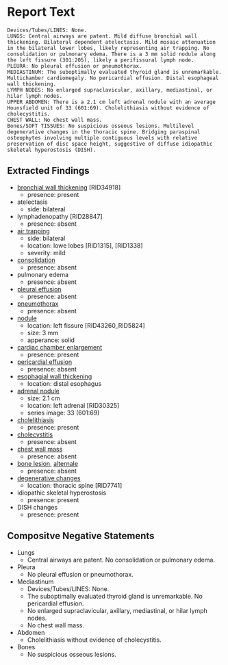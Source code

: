 # Report Text

```text
Devices/Tubes/LINES: None.
LUNGS: Central airways are patent. Mild diffuse bronchial wall thickening. Bilateral dependent atelectasis. Mild mosaic attenuation in the bilateral lower lobes, likely representing air trapping. No consolidation or pulmonary edema. There is a 3 mm solid nodule along the left fissure (301:205), likely a perifissural lymph node. 
PLEURA: No pleural effusion or pneumothorax.
MEDIASTINUM: The suboptimally evaluated thyroid gland is unremarkable. Multichamber cardiomegaly. No pericardial effusion. Distal esophageal wall thickening.
LYMPH NODES: No enlarged supraclavicular, axillary, mediastinal, or hilar lymph nodes.
UPPER ABDOMEN: There is a 2.1 cm left adrenal nodule with an average Hounsfield unit of 33 (601:69). Cholelithiasis without evidence of cholecystitis.
CHEST WALL: No chest wall mass.
Bones/SOFT TISSUES: No suspicious osseous lesions. Multilevel degenerative changes in the thoracic spine. Bridging paraspinal osteophytes involving multiple contiguous levels with relative preservation of disc space height, suggestive of diffuse idiopathic skeletal hyperostosis (DISH).
```

## Extracted Findings

- [bronchial wall thickening](../../definitions/hood/bronchial-wall-thickening.md) \[RID34918\]
  - presence: present
- atelectasis
  - side: bilateral
- lymphadenopathy \[RID28847\]
  - presence: absent
- [air trapping](../../definitions/upmedic/AirTrapping.cde.md)
  - side: bilateral
  - location: lowe lobes \[RID1315\], \[RID1338\]
  - severity: mild
- [consolidation](../../definitions/smartreporting/consolidation.txt)
  - presence: absent
- pulmonary edema
  - presence: absent
- [pleural effusion](../../definitions/hood/pleural-effusion.md)
  - presence: absent
- [pneumothorax](../../definitions/hood/pneumothorax.md)
  - presence: absent
- [nodule](../../definitions/hood/pulmonary-nodule.md)
  - location: left fissure \[RID43260_RID5824\]
  - size: 3 mm
  - apperance: solid
- [cardiac chamber enlargement](../../definitions/upmedic/Cardiomegaly.cde.md)
  - presence: present
- [pericardial effusion](../../definitions/hood/pericardial-effusion.md)
  - presence: absent
- [esophagial wall thickening](../../definitions/hood/esophageal-wall-thickening.md)
  - location: distal esophagus
- [adrenal nodule](../../definitions/hood/adrenal-nodule.md)
  - size: 2.1 cm
  - location: left adrenal \[RID30325\]
  - series image: 33 (601:69)
- [cholelithiasis](../../definitions/hood/cholelithiasis.md)
  - presence: present
- [cholecystitis](../../definitions/hood/cholelithiasis.md)
  - presence: absent
- [chest wall mass](../../definitions/nuance/chest_wall_mass.json)
  - presence: absent
- [bone lesion](../../definitions/hood/sclerotic-lesion.md), [alternale](../../definitions/hood/lytic-lesion.md)
  - presence: absent
- [degenerative changes](../../definitions/nuance/thoracic_spine_degenerative_changes.json)
  - location: thoracic spine \[RID7741\]
- idiopathic skeletal hyperostosis
  - presence: present
- DISH changes
  - presence: present

## Compositve Negative Statements

- Lungs
  - Central airways are patent. No consolidation or pulmonary edema.
- Pleura
  - No pleural effusion or pneumothorax.
- Mediastinum
  - Devices/Tubes/LINES: None.
  - The suboptimally evaluated thyroid gland is unremarkable. No pericardial effusion.
  - No enlarged supraclavicular, axillary, mediastinal, or hilar lymph nodes.
  - No chest wall mass.
- Abdomen
  - Cholelithiasis without evidence of cholecystitis.
- Bones
  - No suspicious osseous lesions.
